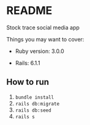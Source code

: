 # README

Stock trace social media app

Things you may want to cover:

* Ruby version: 3.0.0

* Rails: 6.1.1

## How to run

1. `bundle install`
1. `rails db:migrate`
1. `rails db:seed`
1. `rails s`
